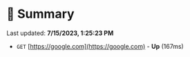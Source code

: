 # 📖 Summary
Last updated: **7/15/2023, 1:25:23 PM**

- `GET` [https://google.com](https://google.com) - **Up** (167ms)
